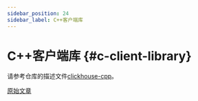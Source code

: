 ```yaml
---
sidebar_position: 24
sidebar_label: C++客户端库
---
```


# C++客户端库 {#c-client-library}

请参考仓库的描述文件[clickhouse-cpp](https://github.com/ClickHouse/clickhouse-cpp)。

[原始文章](https://clickhouse.com/docs/zh/interfaces/cpp/) <!--hide-->
